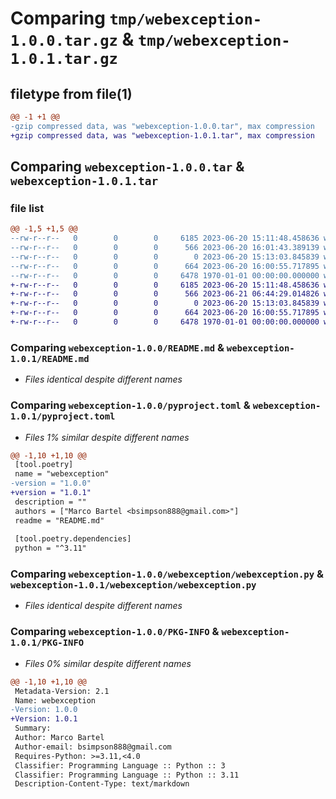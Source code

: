 # Comparing `tmp/webexception-1.0.0.tar.gz` & `tmp/webexception-1.0.1.tar.gz`

## filetype from file(1)

```diff
@@ -1 +1 @@
-gzip compressed data, was "webexception-1.0.0.tar", max compression
+gzip compressed data, was "webexception-1.0.1.tar", max compression
```

## Comparing `webexception-1.0.0.tar` & `webexception-1.0.1.tar`

### file list

```diff
@@ -1,5 +1,5 @@
--rw-r--r--   0        0        0     6185 2023-06-20 15:11:48.458636 webexception-1.0.0/README.md
--rw-r--r--   0        0        0      566 2023-06-20 16:01:43.389139 webexception-1.0.0/pyproject.toml
--rw-r--r--   0        0        0        0 2023-06-20 15:13:03.845839 webexception-1.0.0/webexception/__init__.py
--rw-r--r--   0        0        0      664 2023-06-20 16:00:55.717895 webexception-1.0.0/webexception/webexception.py
--rw-r--r--   0        0        0     6478 1970-01-01 00:00:00.000000 webexception-1.0.0/PKG-INFO
+-rw-r--r--   0        0        0     6185 2023-06-20 15:11:48.458636 webexception-1.0.1/README.md
+-rw-r--r--   0        0        0      566 2023-06-21 06:44:29.014826 webexception-1.0.1/pyproject.toml
+-rw-r--r--   0        0        0        0 2023-06-20 15:13:03.845839 webexception-1.0.1/webexception/__init__.py
+-rw-r--r--   0        0        0      664 2023-06-20 16:00:55.717895 webexception-1.0.1/webexception/webexception.py
+-rw-r--r--   0        0        0     6478 1970-01-01 00:00:00.000000 webexception-1.0.1/PKG-INFO
```

### Comparing `webexception-1.0.0/README.md` & `webexception-1.0.1/README.md`

 * *Files identical despite different names*

### Comparing `webexception-1.0.0/pyproject.toml` & `webexception-1.0.1/pyproject.toml`

 * *Files 1% similar despite different names*

```diff
@@ -1,10 +1,10 @@
 [tool.poetry]
 name = "webexception"
-version = "1.0.0"
+version = "1.0.1"
 description = ""
 authors = ["Marco Bartel <bsimpson888@gmail.com>"]
 readme = "README.md"
 
 [tool.poetry.dependencies]
 python = "^3.11"
```

### Comparing `webexception-1.0.0/webexception/webexception.py` & `webexception-1.0.1/webexception/webexception.py`

 * *Files identical despite different names*

### Comparing `webexception-1.0.0/PKG-INFO` & `webexception-1.0.1/PKG-INFO`

 * *Files 0% similar despite different names*

```diff
@@ -1,10 +1,10 @@
 Metadata-Version: 2.1
 Name: webexception
-Version: 1.0.0
+Version: 1.0.1
 Summary: 
 Author: Marco Bartel
 Author-email: bsimpson888@gmail.com
 Requires-Python: >=3.11,<4.0
 Classifier: Programming Language :: Python :: 3
 Classifier: Programming Language :: Python :: 3.11
 Description-Content-Type: text/markdown
```

